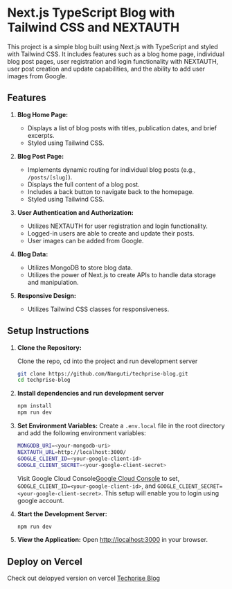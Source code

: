 # Next.js TypeScript Blog with Tailwind CSS and NEXTAUTH

This project is a simple blog built using Next.js with TypeScript and styled with Tailwind CSS. It includes features such as a blog home page, individual blog post pages, user registration and login functionality with NEXTAUTH, user post creation and update capabilities, and the ability to add user images from Google.

## Features

1. **Blog Home Page:**

   - Displays a list of blog posts with titles, publication dates, and brief excerpts.
   - Styled using Tailwind CSS.

2. **Blog Post Page:**

   - Implements dynamic routing for individual blog posts (e.g., `/posts/[slug]`).
   - Displays the full content of a blog post.
   - Includes a back button to navigate back to the homepage.
   - Styled using Tailwind CSS.

3. **User Authentication and Authorization:**

   - Utilizes NEXTAUTH for user registration and login functionality.
   - Logged-in users are able to create and update their posts.
   - User images can be added from Google.

4. **Blog Data:**

   - Utilizes MongoDB to store blog data.
   - Utilizes the power of Next.js to create APIs to handle data storage and manipulation.

5. **Responsive Design:**
   - Utilizes Tailwind CSS classes for responsiveness.

## Setup Instructions

1. **Clone the Repository:**

   Clone the repo, cd into the project and run development server

   ```bash
   git clone https://github.com/Nanguti/techprise-blog.git
   cd techprise-blog
   ```

2. **Install dependencies and run development server**

   ```bash
   npm install
   npm run dev
   ```

3. **Set Environment Variables:**
   Create a `.env.local` file in the root directory and add the following environment variables:

   ```bash
   MONGODB_URI=<your-mongodb-uri>
   NEXTAUTH_URL=http://localhost:3000/
   GOOGLE_CLIENT_ID=<your-google-client-id>
   GOOGLE_CLIENT_SECRET=<your-google-client-secret>
   ```

   Visit Google Cloud Console[Google Cloud Console](https://console.cloud.google.com/) to set, `GOOGLE_CLIENT_ID=<your-google-client-id>`, and
   `GOOGLE_CLIENT_SECRET=<your-google-client-secret>`. This setup will enable you to login using google account.

4. **Start the Development Server:**

   ```bash
   npm run dev
   ```

5. **View the Application:**
   Open [http://localhost:3000](http://localhost:3000) in your browser.

## Deploy on Vercel

Check out delopyed version on vercel [Techprise Blog](https://techprise-blog.vercel.app/)
